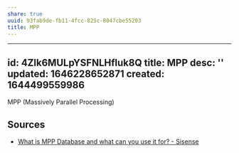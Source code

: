 ```yaml
---
share: true
uuid: 93fab9de-fb11-4fcc-825c-8047cbe55203
title: MPP
---
```

---
id: 4Zlk6MULpYSFNLHfluk8Q
title: MPP
desc: ''
updated: 1646228652871
created: 1644499559986
---

MPP (Massively Parallel Processing)

## Sources

* [What is MPP Database and what can you use it for? - Sisense](https://www.sisense.com/glossary/mpp-database/)